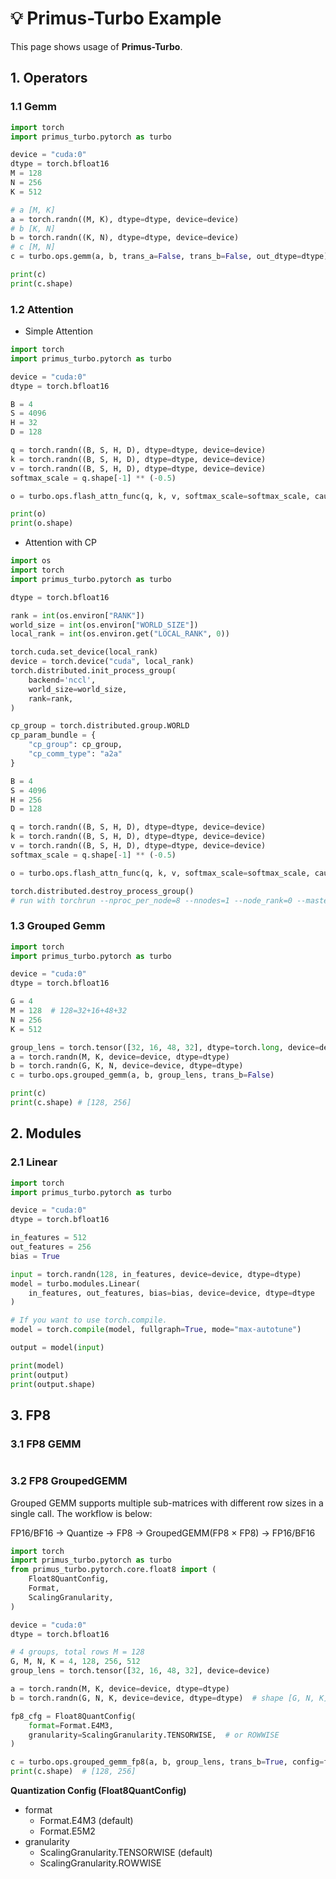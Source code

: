 # 💡 Primus-Turbo Example

This page shows usage of **Primus-Turbo**.


## 1. Operators

### 1.1 Gemm
```python
import torch
import primus_turbo.pytorch as turbo

device = "cuda:0"
dtype = torch.bfloat16
M = 128
N = 256
K = 512

# a [M, K]
a = torch.randn((M, K), dtype=dtype, device=device)
# b [K, N]
b = torch.randn((K, N), dtype=dtype, device=device)
# c [M, N]
c = turbo.ops.gemm(a, b, trans_a=False, trans_b=False, out_dtype=dtype)

print(c)
print(c.shape)
```

### 1.2 Attention

+ Simple Attention
```python
import torch
import primus_turbo.pytorch as turbo

device = "cuda:0"
dtype = torch.bfloat16

B = 4
S = 4096
H = 32
D = 128

q = torch.randn((B, S, H, D), dtype=dtype, device=device)
k = torch.randn((B, S, H, D), dtype=dtype, device=device)
v = torch.randn((B, S, H, D), dtype=dtype, device=device)
softmax_scale = q.shape[-1] ** (-0.5)

o = turbo.ops.flash_attn_func(q, k, v, softmax_scale=softmax_scale, causal=True)

print(o)
print(o.shape)
```

+ Attention with CP
```python
import os
import torch
import primus_turbo.pytorch as turbo

dtype = torch.bfloat16

rank = int(os.environ["RANK"])
world_size = int(os.environ["WORLD_SIZE"])
local_rank = int(os.environ.get("LOCAL_RANK", 0))

torch.cuda.set_device(local_rank)
device = torch.device("cuda", local_rank)
torch.distributed.init_process_group(
    backend='nccl',
    world_size=world_size,
    rank=rank,
)

cp_group = torch.distributed.group.WORLD
cp_param_bundle = {
    "cp_group": cp_group,
    "cp_comm_type": "a2a"
}

B = 4
S = 4096
H = 256
D = 128

q = torch.randn((B, S, H, D), dtype=dtype, device=device)
k = torch.randn((B, S, H, D), dtype=dtype, device=device)
v = torch.randn((B, S, H, D), dtype=dtype, device=device)
softmax_scale = q.shape[-1] ** (-0.5)

o = turbo.ops.flash_attn_func(q, k, v, softmax_scale=softmax_scale, causal=True, cp_param_bundle=cp_param_bundle)

torch.distributed.destroy_process_group()
# run with torchrun --nproc_per_node=8 --nnodes=1 --node_rank=0 --master_addr=127.0.0.1 --master_port=12355 this_code.py
```


### 1.3 Grouped Gemm
```python
import torch
import primus_turbo.pytorch as turbo

device = "cuda:0"
dtype = torch.bfloat16

G = 4
M = 128  # 128=32+16+48+32
N = 256
K = 512

group_lens = torch.tensor([32, 16, 48, 32], dtype=torch.long, device=device)
a = torch.randn(M, K, device=device, dtype=dtype)
b = torch.randn(G, K, N, device=device, dtype=dtype)
c = turbo.ops.grouped_gemm(a, b, group_lens, trans_b=False)

print(c)
print(c.shape) # [128, 256]
```

## 2. Modules

### 2.1 Linear
```python
import torch
import primus_turbo.pytorch as turbo

device = "cuda:0"
dtype = torch.bfloat16

in_features = 512
out_features = 256
bias = True

input = torch.randn(128, in_features, device=device, dtype=dtype)
model = turbo.modules.Linear(
    in_features, out_features, bias=bias, device=device, dtype=dtype
)

# If you want to use torch.compile.
model = torch.compile(model, fullgraph=True, mode="max-autotune")

output = model(input)

print(model)
print(output)
print(output.shape)
```


## 3. FP8

### 3.1 FP8 GEMM
```python

```

### 3.2 FP8 GroupedGEMM

Grouped GEMM supports multiple sub-matrices with different row sizes in a single call. The workflow is below:

FP16/BF16 -> Quantize -> FP8 -> GroupedGEMM(FP8 × FP8) -> FP16/BF16

```python
import torch
import primus_turbo.pytorch as turbo
from primus_turbo.pytorch.core.float8 import (
    Float8QuantConfig,
    Format,
    ScalingGranularity,
)

device = "cuda:0"
dtype = torch.bfloat16

# 4 groups, total rows M = 128
G, M, N, K = 4, 128, 256, 512
group_lens = torch.tensor([32, 16, 48, 32], device=device)

a = torch.randn(M, K, device=device, dtype=dtype)
b = torch.randn(G, N, K, device=device, dtype=dtype)  # shape [G, N, K] if trans_b=True

fp8_cfg = Float8QuantConfig(
    format=Format.E4M3,
    granularity=ScalingGranularity.TENSORWISE,  # or ROWWISE
)

c = turbo.ops.grouped_gemm_fp8(a, b, group_lens, trans_b=True, config=fp8_cfg)
print(c.shape)  # [128, 256]
```

**Quantization Config (Float8QuantConfig)**
* format
    * Format.E4M3 (default)
    * Format.E5M2
* granularity
    * ScalingGranularity.TENSORWISE (default)
    * ScalingGranularity.ROWWISE
